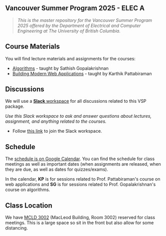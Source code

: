 ## Vancouver Summer Program 2025 - ELEC A

> *This is the master repository for the Vancouver Summer Program 2025 offered by the Department of Electrical and Computer Engineering at The University of British Columbia.*

## Course Materials

You will find lecture materials and assignments for the courses:

* [Algorithms](https://github.com/ubc-vsp25/classroom/tree/master/sathish) - taught by Sathish Gopalakrishnan
* [Building Modern Web Applications](https://github.com/ubc-vsp25/classroom/tree/master/karthik) - taught by Karthik Pattabiraman

## Discussions

We will use a [**Slack** workspace](https://ubc-vsp25.slack.com) for all discussions related to this VSP package.

_Use this Slack workspace to ask and answer questions about lectures, assignment, and anything related to the courses._

* Follow [this link](https://join.slack.com/t/ubc-vsp25/shared_invite/zt-39e3uyzad-23HzlN3zOSNroUz3rlFtQQ) to join the Slack workspace.

## Schedule

The [schedule is on Google Calendar](https://calendar.google.com/calendar/embed?src=deb01312369da50b683f9b0d2fe1c2652354f6296bf65b119921b9632c842313%40group.calendar.google.com&ctz=America%2FVancouver). You can find the schedule for class meetings as well as important dates (when assignments are released, when they are due, as well as dates for quizzes/exams).

In the calendar, **KP** is for sessions related to Prof. Pattabiraman's course on web applications and **SG** is for sessions related to Prof. Gopalakrishnan's course on algorithms.

## Class Location

We have [MCLD 3002](https://learningspaces.ubc.ca/classrooms/mcld-3002) (MacLeod Building, Room 3002) reserved for class meetings. This is a large space so sit in the front but also allow for some distancing.
